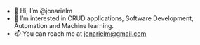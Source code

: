 - 👋 Hi, I’m @jonarielm
- 👀 I’m interested in CRUD applications, Software Development, Automation and Machine learning.
- 📫 You can reach me at jonarielm@gmail.com
